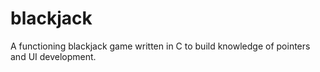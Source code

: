 # blackjack
A functioning blackjack game written in C to build knowledge of pointers and UI development.
